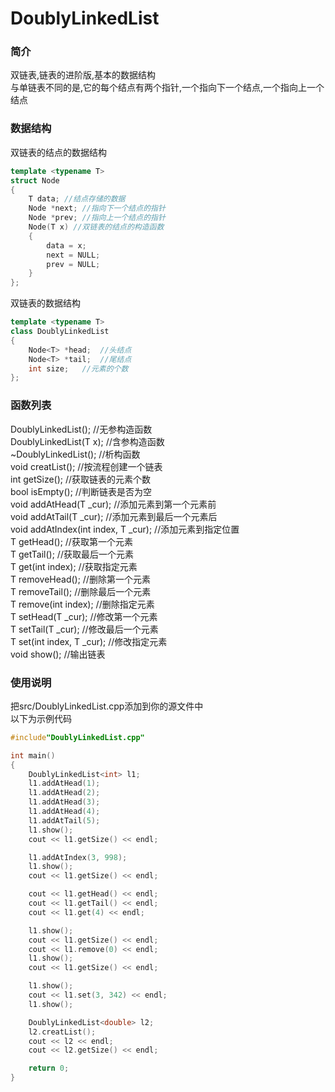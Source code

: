 # DoublyLinkedList

### 简介
双链表,链表的进阶版,基本的数据结构  
与单链表不同的是,它的每个结点有两个指针,一个指向下一个结点,一个指向上一个结点

### 数据结构
双链表的结点的数据结构
```cpp
template <typename T>
struct Node
{
	T data;	//结点存储的数据
	Node *next;	//指向下一个结点的指针
	Node *prev;	//指向上一个结点的指针
	Node(T x) //双链表的结点的构造函数
	{
		data = x;
		next = NULL;
		prev = NULL;
	}
};
```  

双链表的数据结构
```cpp
template <typename T>
class DoublyLinkedList
{
	Node<T> *head;	//头结点
	Node<T> *tail;	//尾结点
	int size;	//元素的个数
};
```  

### 函数列表
DoublyLinkedList();	//无参构造函数  
DoublyLinkedList(T x);	//含参构造函数  
~DoublyLinkedList();	//析构函数  
void creatList();	//按流程创建一个链表  
int getSize();	//获取链表的元素个数  
bool isEmpty();	//判断链表是否为空  
void addAtHead(T _cur);	//添加元素到第一个元素前  
void addAtTail(T _cur);	//添加元素到最后一个元素后  
void addAtIndex(int index, T _cur);	//添加元素到指定位置  
T getHead();	//获取第一个元素  
T getTail();	//获取最后一个元素  
T get(int index);	//获取指定元素  
T removeHead();	//删除第一个元素  
T removeTail();	//删除最后一个元素  
T remove(int index);	//删除指定元素  
T setHead(T _cur);	//修改第一个元素  
T setTail(T _cur);	//修改最后一个元素  
T set(int index, T _cur);	//修改指定元素  
void show();	//输出链表  

### 使用说明
把src/DoublyLinkedList.cpp添加到你的源文件中  
以下为示例代码
```cpp
#include"DoublyLinkedList.cpp"

int main()
{
	DoublyLinkedList<int> l1;
	l1.addAtHead(1);
	l1.addAtHead(2);
	l1.addAtHead(3);
	l1.addAtHead(4);
	l1.addAtTail(5);
	l1.show();
	cout << l1.getSize() << endl;

	l1.addAtIndex(3, 998);
	l1.show();
	cout << l1.getSize() << endl;

	cout << l1.getHead() << endl;
	cout << l1.getTail() << endl;
	cout << l1.get(4) << endl;

	l1.show();
	cout << l1.getSize() << endl;
	cout << l1.remove(0) << endl;
	l1.show();
	cout << l1.getSize() << endl;

	l1.show();
	cout << l1.set(3, 342) << endl;
	l1.show();

	DoublyLinkedList<double> l2;
	l2.creatList();
	cout << l2 << endl;
	cout << l2.getSize() << endl;

	return 0;
}
```
